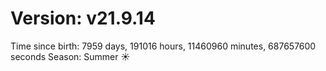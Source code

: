 # Version: v21.9.14
Time since birth: 7959 days, 191016 hours, 11460960 minutes, 687657600 seconds
Season: Summer ☀️
